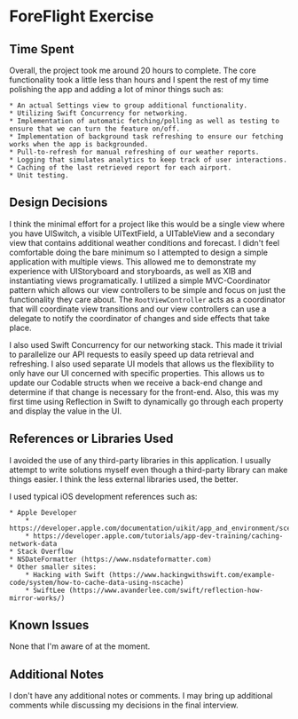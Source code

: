 #  ForeFlight Exercise

## Time Spent
Overall, the project took me around 20 hours to complete. The core functionality took a little less than hours and I 
spent the rest of my time polishing the app and adding a lot of minor things such as:

    * An actual Settings view to group additional functionality.
    * Utilizing Swift Concurrency for networking.
    * Implementation of automatic fetching/polling as well as testing to ensure that we can turn the feature on/off.
    * Implementation of background task refreshing to ensure our fetching works when the app is backgrounded.
    * Pull-to-refresh for manual refreshing of our weather reports.
    * Logging that simulates analytics to keep track of user interactions.
    * Caching of the last retrieved report for each airport.
    * Unit testing.

## Design Decisions
I think the minimal effort for a project like this would be a single view where you have UISwitch, a visible 
UITextField, a UITableView and a secondary view that contains additional weather conditions and forecast. I didn't feel
comfortable doing the bare minimum so I attempted to design a simple application with multiple views. This allowed me
to demonstrate my experience with UIStoryboard and storyboards, as well as XIB and instantiating views programatically.
I utilized a simple MVC-Coordinator pattern which allows our view controllers to be simple and focus on just the
functionality they care about. The `RootViewController` acts as a coordinator that will coordinate view transitions and
our view controllers can use a delegate to notify the coordinator of changes and side effects that take place.

I also used Swift Concurrency for our networking stack. This made it trivial to parallelize our API requests to easily
speed up data retrieval and refreshing. I also used separate UI models that allows us the flexibility to only have our
UI concerned with specific properties. This allows us to update our Codable structs when we receive a back-end change
and determine if that change is necessary for the front-end. Also, this was my first time using Reflection in Swift to 
dynamically go through each property and display the value in the UI.  

## References or Libraries Used
I avoided the use of any third-party libraries in this application. I usually attempt to write solutions myself even 
though a third-party library can make things easier. I think the less external libraries used, the better. 

I used typical iOS development references such as:

    * Apple Developer
        * https://developer.apple.com/documentation/uikit/app_and_environment/scenes/preparing_your_ui_to_run_in_the_background/using_background_tasks_to_update_your_app
        * https://developer.apple.com/tutorials/app-dev-training/caching-network-data
    * Stack Overflow
    * NSDateFormatter (https://www.nsdateformatter.com)
    * Other smaller sites:
        * Hacking with Swift (https://www.hackingwithswift.com/example-code/system/how-to-cache-data-using-nscache)
        * SwiftLee (https://www.avanderlee.com/swift/reflection-how-mirror-works/)
    
## Known Issues
None that I'm aware of at the moment.


## Additional Notes
I don't have any additional notes or comments. I may bring up additional comments while discussing my decisions in the final interview.
